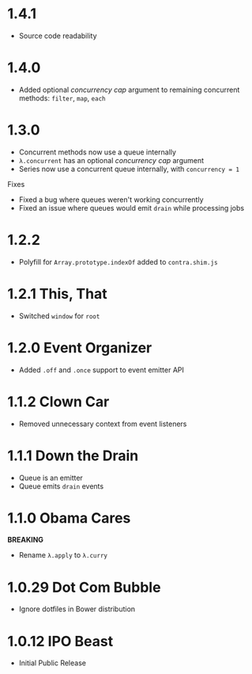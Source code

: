 # 1.4.1

- Source code readability

# 1.4.0

- Added optional _concurrency cap_ argument to remaining concurrent methods: `filter`, `map`, `each`

# 1.3.0

- Concurrent methods now use a queue internally
- `λ.concurrent` has an optional _concurrency cap_ argument
- Series now use a concurrent queue internally, with `concurrency = 1`

Fixes

- Fixed a bug where queues weren't working concurrently
- Fixed an issue where queues would emit `drain` while processing jobs

# 1.2.2

- Polyfill for `Array.prototype.indexOf` added to `contra.shim.js`

# 1.2.1 This, That

- Switched `window` for `root`

# 1.2.0 Event Organizer

- Added `.off` and `.once` support to event emitter API

# 1.1.2 Clown Car

- Removed unnecessary context from event listeners

# 1.1.1 Down the Drain

- Queue is an emitter
- Queue emits `drain` events

# 1.1.0 Obama Cares

**BREAKING**

- Rename `λ.apply` to `λ.curry`

# 1.0.29 Dot Com Bubble

- Ignore dotfiles in Bower distribution

# 1.0.12 IPO Beast

- Initial Public Release
